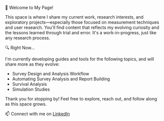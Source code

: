 👋 Welcome to My Page!

This space is where I share my current work, research interests, and exploratory projects—especially those focused on measurement techniques and user research.
You'll find content that reflects my evolving curiosity and the lessons learned through trial and error. It's a work-in-progress, just like any research process.

🔍  Right Now...

I'm currently developing guides and tools for the following topics, and will share more as they evolve:

- Survey Design and Analysis Workflow  
- Automating Survey Analysis and Report Building  
- Survival Analysis  
- Simulation Studies

Thank you for stopping by! Feel free to explore, reach out, and follow along as this space grows.

📫 Connect with me on [LinkedIn](https://www.linkedin.com/in/cary-k-jim-40046152/)
